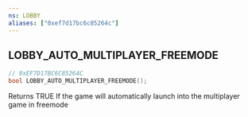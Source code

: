 ```yaml
---
ns: LOBBY
aliases: ["0xef7d17bc6c85264c"]
---
```

## LOBBY_AUTO_MULTIPLAYER_FREEMODE

```c
// 0xEF7D17BC6C85264C
bool LOBBY_AUTO_MULTIPLAYER_FREEMODE();
```

Returns TRUE If the game will automatically launch into the multiplayer game in freemode

